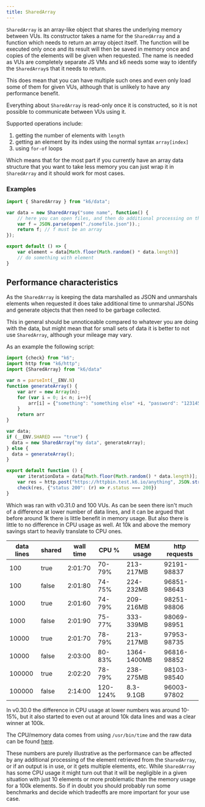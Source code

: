 ```yaml
---
title: SharedArray
---
```


`SharedArray` is an array-like object that shares the underlying memory between VUs. Its constructor
takes a name for the `SharedArray` and a function which needs to return an array object itself. The
function will be executed only once and its result will then be saved in memory once and copies
of the elements will be given when requested. The name is needed as VUs are completely separate JS
VMs and k6 needs some way to identify the `SharedArray`s that it needs to return. 

This does mean that you can have multiple such ones and even only load some of them for given VUs, although that is
unlikely to have any performance benefit.

Everything about `SharedArray` is read-only once it is constructed, so it is not possible to
communicate between VUs using it.

Supported operations include:
1. getting the number of elements with `length`
2. getting an element by its index using the normal syntax `array[index]`
3. using `for-of` loops

Which means that for the most part if you currently have an array data structure that you want to
take less memory you can just wrap it in `SharedArray` and it should work for most cases.

### Examples

<div class="code-group" data-props='{"labels": ["Simple example"], "lineNumbers": [true]}'>

```javascript
import { SharedArray } from "k6/data";

var data = new SharedArray("some name", function() {
    // here you can open files, and then do additional processing on them or just generate the data dynamically 
    var f = JSON.parse(open("./somefile.json")).;
    return f; // f must be an array
});

export default () => {
    var element = data[Math.floor(Math.random() * data.length)]
    // do something with element
}
```

</div>

## Performance characteristics

As the `SharedArray` is keeping the data marshalled as JSON and unmarshals elements when requested it
does take additional time to unmarshal JSONs and generate objects that then need to be garbage collected.

This in general should be unnoticeable compared to whatever you are doing with the data, but might
mean that for small sets of data it is better to not use `SharedArray`, although your mileage may
vary.

As an example the following script:

<div class="code-group" data-props='{"labels": ["Simple example"], "lineNumbers": [true]}'>

```javascript
import {check} from "k6";
import http from "k6/http";
import {SharedArray} from "k6/data"

var n = parseInt(__ENV.N)
function generateArray() {
    var arr = new Array(n);
    for (var i = 0; i< n; i++){
        arr[i] = {"something": "something else" +i, "password": "12314561" }
    }
    return arr
}

var data;
if (__ENV.SHARED === "true") {
  data = new SharedArray("my data", generateArray);
} else {
  data = generateArray();
}

export default function () {
    var iterationData = data[Math.floor(Math.random() * data.length)];
    var res = http.post("https://httpbin.test.k6.io/anything", JSON.stringify(iterationData), {headers: {"Content-type": "application/json"}})
    check(res, {"status 200": (r) => r.status === 200})
}
```

</div>

Which was ran with v0.31.0 and 100 VUs. As can be seen there isn't much of a difference at lower
number of data lines, and it can be argued that before around 1k there is little benefit in memory
usage. But also there is little to no difference in CPU usage as well. At 10k and above the memory
savings start to heavily translate to CPU ones.

| data lines | shared | wall time | CPU %    | MEM usage   | http requests |
| ---        | ---    | ---       | ---      |  ----       | ---           |
| 100        | true   | 2:01:70   | 70-79%   | 213-217MB   | 92191-98837   |
| 100        | false  | 2:01:80   | 74-75%   | 224-232MB   | 96851-98643   |
| 1000       | true   | 2:01:60   | 74-79%   | 209-216MB   | 98251-98806   |
| 1000       | false  | 2:01:90   | 75-77%   | 333-339MB   | 98069-98951   |
| 10000      | true   | 2:01:70   | 78-79%   | 213-217MB   | 97953-98735   |
| 10000      | false  | 2:03:00   | 80-83%   | 1364-1400MB | 96816-98852   |
| 100000     | true   | 2:02:20   | 78-79%   | 238-275MB   | 98103-98540   |
| 100000     | false  | 2:14:00   | 120-124% | 8.3-9.1GB   | 96003-97802   |

In v0.30.0 the difference in CPU usage at lower numbers was around 10-15%, but it also started to
even out at around 10k data lines and was a clear winner at 100k.

The CPU/memory data comes from using `/usr/bin/time` and the raw data can be found [here](https://gist.github.com/MStoykov/1181cfa6f00bc56b90915155f885e2bb).

These numbers are purely illustrative as the performance can be affected by any additional processing of the element retrieved from the `SharedArray`, or if an output is in use, or it gets multiple elements, etc. While `SharedArray` has some CPU usage it might turn out that it will be negligible in a given situation with just 10 elements or more problematic than the memory usage for a 100k elements. So if in doubt you should probably run some benchmarks and decide which tradeoffs are more important for your use case.
